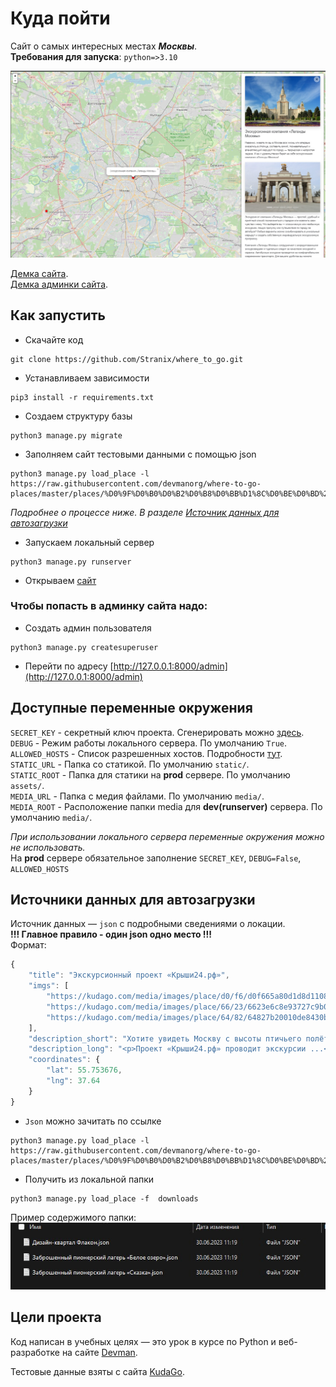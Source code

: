 # Куда пойти

Сайт о самых интересных местах **_Москвы_**.  
**Требования для запуска**: `python=>3.10`

![screenshot site](https://github.com/Stranix/where_to_go/blob/master/static/promo.jpg?raw=true)

[Демка сайта](https://stranix.pythonanywhere.com/).  
[Демка админки сайта](https://stranix.pythonanywhere.com/admin/).

## Как запустить

* Скачайте код
```shell
git clone https://github.com/Stranix/where_to_go.git
```

* Устанавливаем зависимости
```shell
pip3 install -r requirements.txt
```

* Создаем структуру базы
```shell
python3 manage.py migrate
```

* Заполняем сайт тестовыми данными с помощью json
```shell
python3 manage.py load_place -l https://raw.githubusercontent.com/devmanorg/where-to-go-places/master/places/%D0%9F%D0%B0%D0%B2%D0%B8%D0%BB%D1%8C%D0%BE%D0%BD%20%C2%AB%D0%9A%D0%BE%D1%81%D0%BC%D0%BE%D1%81%C2%BB%20%D0%BD%D0%B0%20%D0%92%D0%94%D0%9D%D0%A5.json
```
_Подробнее о процессе ниже. В разделе [Источник данных для автозагрузки](https://github.com/Stranix/where_to_go/blob/master/README.md#data-sources)_
* Запускаем локальный сервер
```shell
python3 manage.py runserver
```

* Открываем [сайт](http://127.0.0.1:8000/)

### Чтобы попасть в админку сайта надо:
* Создать админ пользователя
```shell
python3 manage.py createsuperuser
```
* Перейти по адресу [http://127.0.0.1:8000/admin](http://127.0.0.1:8000/admin)



## Доступные переменные окружения
`SECRET_KEY` - секретный ключ проекта. Сгенерировать можно [здесь](https://djecrety.ir/).  
`DEBUG` - Режим работы локального сервера. По умолчанию `True`.  
`ALLOWED_HOSTS` - Список разрешенных хостов. Подробности [тут](https://docs.djangoproject.com/en/4.2/ref/settings/#allowed-hosts).  
`STATIC_URL` - Папка со статикой. По умолчанию `static/`.  
`STATIC_ROOT` - Папка для статики на **prod** сервере. По умолчанию `assets/`.  
`MEDIA_URL` - Папка с медия файлами. По умолчанию `media/`.  
`MEDIA_ROOT` - Расположение папки media для **dev(runserver)** сервера. По умолчанию `media/`.

_При использовании локального сервера переменные окружения можно не использовать._  
На **prod** сервере обязательное заполнение `SECRET_KEY`, `DEBUG=False`, `ALLOWED_HOSTS`   

<a href="#" id="data-sources"></a>

## Источники данных для автозагрузки
Источник данных — `json` c подробными сведениями о локации.  
**!!! Главное правило - один json одно место !!!**  
Формат:

```javascript
{
    "title": "Экскурсионный проект «Крыши24.рф»",
    "imgs": [
        "https://kudago.com/media/images/place/d0/f6/d0f665a80d1d8d110826ba797569df02.jpg",
        "https://kudago.com/media/images/place/66/23/6623e6c8e93727c9b0bb198972d9e9fa.jpg",
        "https://kudago.com/media/images/place/64/82/64827b20010de8430bfc4fb14e786c19.jpg",
    ],
    "description_short": "Хотите увидеть Москву с высоты птичьего полёта?",
    "description_long": "<p>Проект «Крыши24.рф» проводит экскурсии ...</p>",
    "coordinates": {
        "lat": 55.753676,
        "lng": 37.64
    }
}
```
* `Json` можно зачитать по ссылке  
```shell
python3 manage.py load_place -l https://raw.githubusercontent.com/devmanorg/where-to-go-places/master/places/%D0%9F%D0%B0%D0%B2%D0%B8%D0%BB%D1%8C%D0%BE%D0%BD%20%C2%AB%D0%9A%D0%BE%D1%81%D0%BC%D0%BE%D1%81%C2%BB%20%D0%BD%D0%B0%20%D0%92%D0%94%D0%9D%D0%A5.json
```
 * Получить из локальной папки
```shell
python3 manage.py load_place -f  downloads
```
Пример содержимого папки:   
![example folder](https://github.com/Stranix/where_to_go/blob/master/static/ex_folder.jpg?raw=true)

## Цели проекта

Код написан в учебных целях — это урок в курсе по Python и веб-разработке на сайте [Devman](https://dvmn.org).

Тестовые данные взяты с сайта [KudaGo](https://kudago.com).